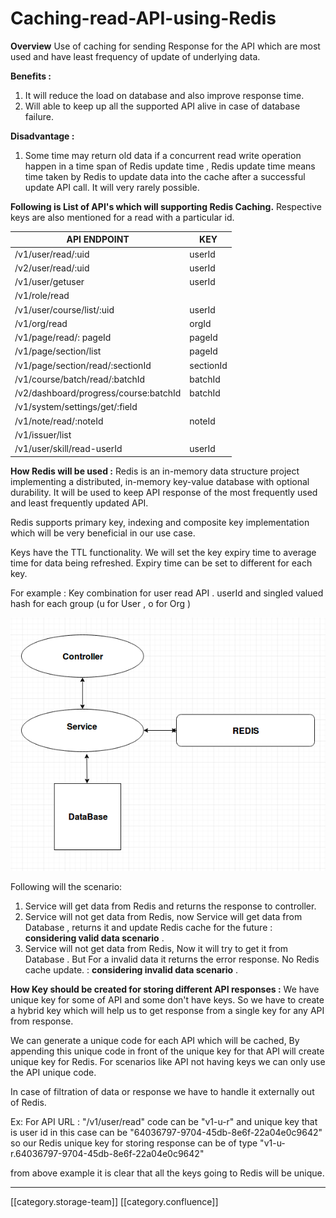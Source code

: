 # Caching-read-API-using-Redis

**Overview** Use of caching for sending Response for the API which are most used and have least frequency of  update of underlying data.

**Benefits :**

1. It will reduce the load on database and also improve response time.
2. Will able to keep up all the supported API alive in case of database failure.

**Disadvantage :**

1. Some time may return old data if a concurrent read write operation happen in a time span of Redis update time , Redis update time means time taken by Redis to update data into the cache after a successful update API call. It will very rarely possible.

**Following is List of API's which will supporting Redis Caching.** Respective keys are also mentioned for a read with a particular id.

| API ENDPOINT                          | KEY                           |
| ------------------------------------- | ----------------------------- |
| /v1/user/read/:uid                    | userId                        |
| /v2/user/read/:uid                    | userId                        |
| /v1/user/getuser                      | userId                        |
| /v1/role/read                         |                               |
| /v1/user/course/list/:uid             | userId                        |
| /v1/org/read                          | orgId                         |
| /v1/page/read/: pageId                | pageId                        |
| /v1/page/section/list                 | pageId                        |
| /v1/page/section/read/:sectionId      | sectionId                     |
| /v1/course/batch/read/:batchId        | batchId                       |
| /v2/dashboard/progress/course:batchId | batchId                       |
| /v1/system/settings/get/:field        |                               |
| /v1/note/read/:noteId                 | noteId                        |
| /v1/issuer/list                       |                               |
| /v1/user/skill/read-userId            | userId                        |

**How Redis will be used :** Redis is an in-memory data structure project implementing a distributed, in-memory key-value database with optional durability. It will be used to keep API response of the most frequently used and least frequently updated API.

Redis supports primary key, indexing and composite key implementation which will be very beneficial in our use case.

Keys have the TTL functionality. We will set the key expiry time to average time for data being refreshed. Expiry time can be set to different for each key.

For example : Key combination for user read API . userId and singled valued hash for each group (u for User , o  for Org )

![](images/storage/abc.png)

Following will the scenario:

1. Service will get data from Redis and returns the response to controller.
2. Service will not get data from Redis, now Service will get data from Database , returns it and update Redis cache for the future  :  **considering valid data scenario** .
3. Service will not get data from Redis, Now it will try to get it from Database . But For a invalid data it returns the error response.  No Redis cache update. : **considering invalid data scenario** .

**How Key should be created for storing different API responses :** We have unique key for some of API and some don't have keys. So we have to create a hybrid key which will help us to get response from a single key for any API from response.

We can generate a unique code for each API which will be cached, By appending this unique code in front of the unique key for that API will create  unique key for Redis. For scenarios like API not having keys we can only use the API unique code.

In case of filtration of data or response we have to handle it externally out of Redis.

Ex: For API URL : "/v1/user/read" code can be "v1-u-r" and unique key that is user id in this case can be "64036797-9704-45db-8e6f-22a04e0c9642"  so our Redis unique key for storing response can be of type "v1-u-r.64036797-9704-45db-8e6f-22a04e0c9642"

from above example it is clear that all the keys going to Redis will be unique.

***

\[\[category.storage-team]] \[\[category.confluence]]
